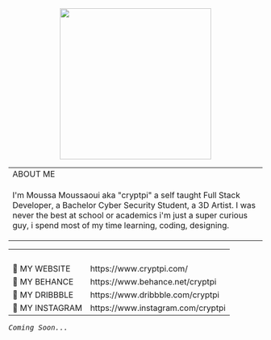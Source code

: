 <center><img src="https://media.giphy.com/media/JsDTORwdZOEIhg7tHl/giphy.gif" width="300px"></center>

<table>
 <tr><td>ABOUT ME</td></tr>
 <tr><td> <p>I'm Moussa Moussaoui aka "cryptpi" a self taught Full Stack Developer, a Bachelor Cyber Security Student, a 3D Artist. I was never the best at school or academics i'm just a super curious guy, i spend most of my time learning, coding, designing.</p> </td></tr>
</table>

<table>
 <tr><td></td><td></br></td></tr>
<tr><td>🌟 MY WEBSITE </td><td> https://www.cryptpi.com/ </td></tr>
<tr><td>🌟 MY BEHANCE </td><td> https://www.behance.net/cryptpi </td></tr>
<tr><td>🌟 MY DRIBBBLE </td><td> https://www.dribbble.com/cryptpi </td></tr>
<tr><td>🌟 MY INSTAGRAM </td><td> https://www.instagram.com/cryptpi </td></tr>
</table>

<pre><em>Coming Soon...</em></pre>
